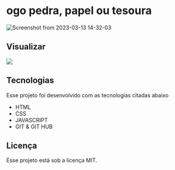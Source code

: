 # ogo pedra, papel ou tesoura

![Screenshot from 2023-03-13 14-32-03](https://user-images.githubusercontent.com/109040443/224782277-9489d50c-8cc9-42e7-8653-d5f8175087da.png)

## Visualizar

<div>
  <a href="https://aleanrocha.github.io/projeto-pedra-papel-tesoura/"><img alt"img-ver" src="https://img.shields.io/badge/Ver Projeto-262577?style=for-the-badge&logo=Ver&logoColor=white"></a>
</div>


## Tecnologias

Esse projeto foi desenvolvido com as tecnologias citadas abaixo

- HTML
- CSS
- JAVASCRIPT
- GIT & GIT HUB

## Licença

Esse projeto está sob a licença MIT.

